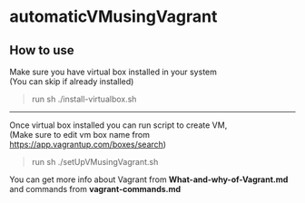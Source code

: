 # automaticVMusingVagrant

## How to use
Make sure you have virtual box installed in your system <br/>
(You can skip if already installed)<br/>
> run sh ./install-virtualbox.sh <br/> 
--------------------------------------------------------------------------------------
Once virtual box installed you can run script to create VM, <br/>
(Make sure to edit vm box name from https://app.vagrantup.com/boxes/search) <br/>
> run sh ./setUpVMusingVagrant.sh </br> 

You can get more info about Vagrant from **What-and-why-of-Vagrant.md** and commands from **vagrant-commands.md** <br/>
